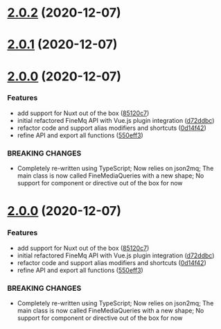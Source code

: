 # [2.0.2](https://github.com/nash403/fine-mq/compare/2.0.1...2.0.2) (2020-12-07)

# [2.0.1](https://github.com/nash403/fine-mq/compare/2.0.0...2.0.1) (2020-12-07)

# [2.0.0](https://github.com/nash403/fine-mq/compare/v1.1.0...2.0.0) (2020-12-07)

### Features

* add support for Nuxt out of the box ([85120c7](https://github.com/nash403/fine-mq/commit/85120c7270b8ec638d368ba60580bcd1c4154c56))
* initial refactored FineMq API with Vue.js plugin integration ([d72ddbc](https://github.com/nash403/fine-mq/commit/d72ddbcd03906fd5a426cdaeeda28680cacb2d5c))
* refactor code and support alias modifiers and shortcuts ([0d14f42](https://github.com/nash403/fine-mq/commit/0d14f42c6cac9698d4c72de23e2802ffd574fa50))
* refine API and export all functions ([550eff3](https://github.com/nash403/fine-mq/commit/550eff3c3f2e50fe98ea7d4f2d87348121823c15))

### BREAKING CHANGES

* Completely re-written using TypeScript;
Now relies on json2mq;
The main class is now called FineMediaQueries with a
new shape;
No support for component or directive out of the box for now

# [2.0.0](https://github.com/nash403/fine-mq/compare/v1.1.0...2.0.0) (2020-12-07)

### Features

* add support for Nuxt out of the box ([85120c7](https://github.com/nash403/fine-mq/commit/85120c7270b8ec638d368ba60580bcd1c4154c56))
* initial refactored FineMq API with Vue.js plugin integration ([d72ddbc](https://github.com/nash403/fine-mq/commit/d72ddbcd03906fd5a426cdaeeda28680cacb2d5c))
* refactor code and support alias modifiers and shortcuts ([0d14f42](https://github.com/nash403/fine-mq/commit/0d14f42c6cac9698d4c72de23e2802ffd574fa50))
* refine API and export all functions ([550eff3](https://github.com/nash403/fine-mq/commit/550eff3c3f2e50fe98ea7d4f2d87348121823c15))

### BREAKING CHANGES

* Completely re-written using TypeScript;
Now relies on json2mq;
The main class is now called FineMediaQueries with a
new shape;
No support for component or directive out of the box for now
